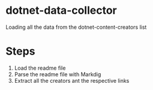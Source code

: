# dotnet-data-collector
Loading all the data from the dotnet-content-creators list

# Steps

1. Load the readme file
2. Parse the readme file with Markdig
3. Extract all the creators ant the respective links
